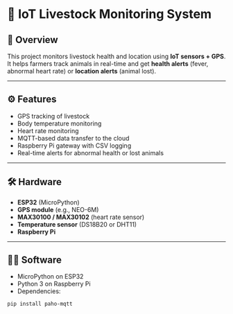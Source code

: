 # 🐄 IoT Livestock Monitoring System

## 📖 Overview
This project monitors livestock health and location using **IoT sensors + GPS**.  
It helps farmers track animals in real-time and get **health alerts** (fever, abnormal heart rate) or **location alerts** (animal lost).

---

## ⚙️ Features
- GPS tracking of livestock  
- Body temperature monitoring  
- Heart rate monitoring  
- MQTT-based data transfer to the cloud  
- Raspberry Pi gateway with CSV logging  
- Real-time alerts for abnormal health or lost animals  

---

## 🛠 Hardware
- **ESP32** (MicroPython)  
- **GPS module** (e.g., NEO-6M)  
- **MAX30100 / MAX30102** (heart rate sensor)  
- **Temperature sensor** (DS18B20 or DHT11)  
- **Raspberry Pi**  

---

## 🧑‍💻 Software
- MicroPython on ESP32  
- Python 3 on Raspberry Pi  
- Dependencies:
```bash
pip install paho-mqtt
